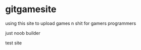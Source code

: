 # gitgamesite
using this site to upload games n shit for gamers programmers

just noob builder

test site